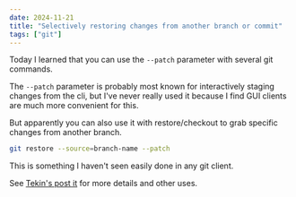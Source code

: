 ```yaml
---
date: 2024-11-21
title: "Selectively restoring changes from another branch or commit"
tags: ["git"]
---
```



Today I learned that you can use the `--patch` parameter with several git commands.

The `--patch` parameter is probably most known for interactively staging changes from the cli, but I've never really used it because I find GUI clients are much more convenient for this.

But apparently you can also use it with restore/checkout to grab specific changes from another branch.
```bash
git restore --source=branch-name --patch
```

This is something I haven't seen easily done in any git client.

See [Tekin's post it](https://tekin.co.uk/2024/08/the-many-uses-for-git-patch) for more details and other uses.

